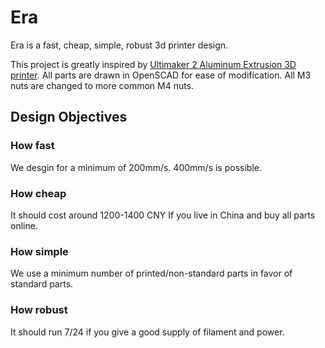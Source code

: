 # Era

Era is a fast, cheap, simple, robust 3d printer design.

This project is greatly inspired by [Ultimaker 2 Aluminum Extrusion 3D printer](http://www.thingiverse.com/thing:811271).
All parts are drawn in OpenSCAD for ease of modification. All M3 nuts are changed to more common M4 nuts.

## Design Objectives

### How fast

We desgin for a minimum of 200mm/s. 400mm/s is possible.

### How cheap

It should cost around 1200-1400 CNY If you live in China and buy all parts online.

### How simple

We use a minimum number of printed/non-standard parts in favor of standard parts.

### How robust

It should run 7/24 if you give a good supply of filament and power.
